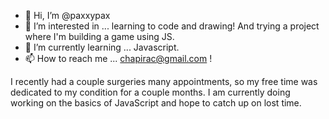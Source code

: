 - 👋 Hi, I’m @paxxypax
- 👀 I’m interested in ... learning to code and drawing! And trying a project where I'm building a game using JS. 
- 🌱 I’m currently learning ... Javascript. 
- 📫 How to reach me ... chapirac@gmail.com ! 

I recently had a couple surgeries many appointments, so my free time was dedicated to my condition for a couple months. I am currently doing working on the basics of JavaScript and hope to catch up on lost time. 
